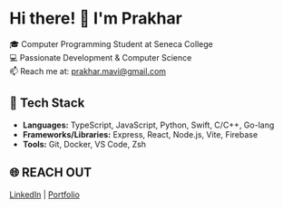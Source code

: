# Hi there! 👋 I'm Prakhar

🎓 Computer Programming Student at Seneca College  
💻 Passionate Development & Computer Science     
📫 Reach me at: [prakhar.mavi@gmail.com](mailto:prakhar.mavi@gmail.com)

## 🔧 Tech Stack
- **Languages:** TypeScript, JavaScript, Python, Swift, C/C++, Go-lang
- **Frameworks/Libraries:** Express, React, Node.js, Vite, Firebase
- **Tools:** Git, Docker, VS Code, Zsh  

## 🌐 REACH OUT
[LinkedIn](https://www.linkedin.com/in/prakharmavi) | [Portfolio](https://pmavi.com)


